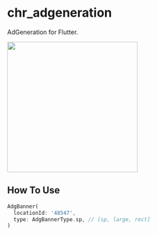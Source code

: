 # chr_adgeneration

AdGeneration for Flutter.

<img src="https://user-images.githubusercontent.com/1422031/50373678-cfb7da00-0625-11e9-9d91-0ad6b259527b.png" width="300" />

## How To Use
```dart
AdgBanner(
  locationId: '48547',
  type: AdgBannerType.sp, // [sp, large, rect]
)
```